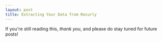 ```yaml
---
layout: post
title: Extracting Your Data from Recurly
---
```




If you're still reading this, _thank you_, and please do stay tuned for future posts!